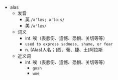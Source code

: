 - alas
  - 发音
    - 英 `/ə'læs; ə'lɑːs/`
    - 美 `/ə'læs/`
  - 词义
    - int. 唉（表悲伤、遗憾、恐惧、关切等等）
    - `used to express sadness, shame, or fear`
    - n. (Alas)人名；(西、葡、捷、土)阿拉斯
  - 近义词
    - int. 唉（表悲伤、遗憾、恐惧、关切等等）
      - `gosh`
      - `woe`
